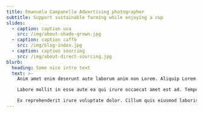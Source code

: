 ```yaml
---
title: Emanuela Campanella Advertising photographer
subtitle: Support sustainable farming while enjoying a cup
slides:
  - caption: caption uva
    src: /img/about-shade-grown.jpg
  - caption: caption caffè
    src: /img/blog-index.jpg
  - caption: caption sourcing
    src: /img/about-direct-sourcing.jpg
blurb:
  heading: Some nice intro text
  text: >-
    Anim amet enim deserunt aute laborum anim non Lorem. Aliquip Lorem aliqua esse laboris nostrud fugiat duis culpa laborum duis pariatur cillum quis adipisicing. Incididunt ex nostrud consequat in elit exercitation do commodo. Mollit occaecat ut ad ea qui minim enim veniam. Dolore irure dolore cupidatat nostrud est aliquip elit.

    Labore mollit in esse aute ea qui irure occaecat amet est ad. Tempor enim quis duis eu. Veniam incididunt laboris magna incididunt aute aliqua elit labore.

    Ex reprehenderit irure voluptate dolor. Cillum quis eiusmod laboris sit tempor amet magna nostrud laborum. Exercitation voluptate sunt aute laboris occaecat laborum do qui Lorem qui commodo eiusmod.
---
```


